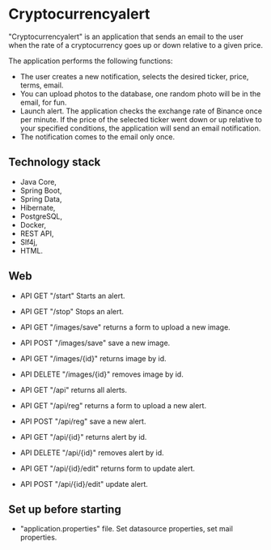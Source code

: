 # Cryptocurrencyalert

"Сryptocurrencyalert" is an application that sends an email to the user when the rate of a cryptocurrency goes up or down relative to a given price.

The application performs the following functions:
- The user creates a new notification, selects the desired ticker, price, terms, email.
- You can upload photos to the database, one random photo will be in the email, for fun.
- Launch alert. The application checks the exchange rate of Binance once per minute. If the price of the selected ticker went down or up relative to your specified conditions, the application will send an email notification.
- The notification comes to the email only once.

## Technology stack

- Java Core,
- Spring Boot,
- Spring Data,
- Hibernate,
- PostgreSQL,
- Docker,
- REST API,
- Slf4j,
- HTML.

## Web

- API GET "/start" Starts an alert.
- API GET "/stop" Stops an alert.

- API GET "/images/save" returns a form to upload a new image.
- API POST "/images/save" save a new image.
- API GET "/images/{id}" returns image by id.
- API DELETE "/images/{id}" removes image by id.

- API GET "/api" returns all alerts.
- API GET "/api/reg" returns a form to upload a new alert.
- API POST "/api/reg" save a new alert.
- API GET "/api/{id}" returns alert by id.
- API DELETE "/api/{id}" removes alert by id.
- API GET "/api/{id}/edit" returns form to update alert.
- API POST "/api/{id}/edit" update alert.

## Set up before starting

- "application.properties" file. Set datasource properties, set mail properties.












